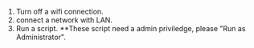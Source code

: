 1. Turn off a wifi connection.
2. connect a network with LAN.
3. Run a script.
**These script need a admin priviledge, please "Run as Administrator".


